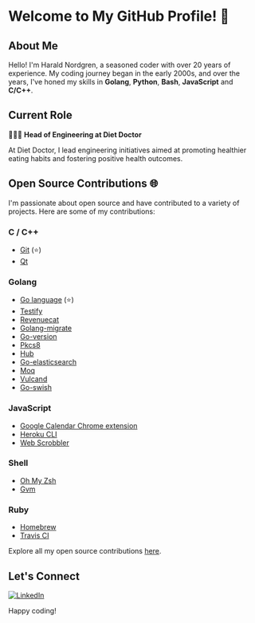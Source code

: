 # Welcome to My GitHub Profile! 👋

<!-- ![Profile Picture](https://example.com/path-to-your-profile-picture.jpg) -->

## About Me

Hello! I'm Harald Nordgren, a seasoned coder with over 20 years of experience. My coding journey began in the early 2000s, and over the years, I've honed my skills in **Golang**, **Python**, **Bash**, **JavaScript** and **C/C++**.

## Current Role

👨🏼‍💻 **Head of Engineering at Diet Doctor**

At Diet Doctor, I lead engineering initiatives aimed at promoting healthier eating habits and fostering positive health outcomes.

## Open Source Contributions 🌐

I'm passionate about open source and have contributed to a variety of projects. Here are some of my contributions:

### C / C++
- [Git](https://github.com/git/git/commits/master?author=HaraldNordgren) (⭐️)
- [Qt](https://github.com/qt/qtbase/commits/dev?author=HaraldNordgren)

### Golang
- [Go language](https://github.com/golang/go/commits/master?author=HaraldNordgren) (⭐️)
- [Testify](https://github.com/stretchr/testify/commits/master?author=HaraldNordgren)
- [Revenuecat](https://github.com/mhemmings/revenuecat/commits/master?author=HaraldNordgren)
- [Golang-migrate](https://github.com/golang-migrate/migrate/commits/master?author=HaraldNordgren)
- [Go-version](https://github.com/mcuadros/go-version/commits/master?author=HaraldNordgren)
- [Pkcs8](https://github.com/youmark/pkcs8/commits/master?author=HaraldNordgren)
- [Hub](https://github.com/github/hub/commits/master?author=HaraldNordgren)
- [Go-elasticsearch](https://github.com/elastic/go-elasticsearch/commits?author=HaraldNordgren)
- [Moq](https://github.com/matryer/moq/commits?author=HaraldNordgren)
- [Vulcand](https://github.com/vulcand/vulcand/commits?author=HaraldNordgren)
- [Go-swish](https://github.com/frozzare/go-swish/commits/master?author=HaraldNordgren)

### JavaScript
- [Google Calendar Chrome extension](https://github.com/chimbori/google-calendar-crx/commits?author=HaraldNordgren)
- [Heroku CLI](https://github.com/heroku/heroku-apps/commits/master?author=HaraldNordgren)
- [Web Scrobbler](https://github.com/web-scrobbler/web-scrobbler/commits/master?author=HaraldNordgren)

### Shell
- [Oh My Zsh](https://github.com/ohmyzsh/ohmyzsh/commits/master?author=HaraldNordgren)
- [Gvm](https://github.com/moovweb/gvm/commits/master?author=HaraldNordgren)

### Ruby
- [Homebrew](https://github.com/Homebrew/brew/commits/master?author=HaraldNordgren)
- [Travis CI](https://github.com/travis-ci/travis.rb/commits/master?author=HaraldNordgren)

Explore all my open source contributions [here](https://github.com/pulls?q=author%3AHaraldNordgren+sort%3Acreated-asc+is%3Apublic+is%3Apr+is%3Amerged+-user%3Adatateknik-lth+-user%3AHaraldNordgren+NOT+%22Bump+Go+versions%22+NOT+%22Bump+Travis+versions%22+).

## Let's Connect

[![LinkedIn](https://img.shields.io/badge/-LinkedIn-blue)](https://www.linkedin.com/in/harald-nordgren-44778192/)

Happy coding!
